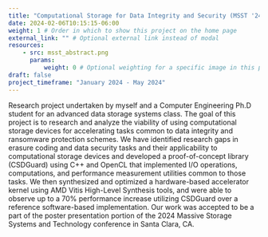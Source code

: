 ```yaml
---
title: "Computational Storage for Data Integrity and Security (MSST '24)" # Title of your project
date: 2024-02-06T10:15:15-06:00
weight: 1 # Order in which to show this project on the home page
external_link: "" # Optional external link instead of modal
resources:
    - src: msst_abstract.png
      params:
          weight: 0 # Optional weighting for a specific image in this project folder
draft: false
project_timeframe: "January 2024 - May 2024"
---
```


Research project undertaken by myself and a Computer Engineering Ph.D student for an advanced data storage systems class. The goal of this project is to research and analyze the viability of using computational storage devices for accelerating tasks common to data integrity and ransomware protection schemes. We have identified research gaps in erasure coding and data security tasks and their applicability to computational storage devices and developed a proof-of-concept library (CSDGuard) using C++ and OpenCL that implemented I/O operations, computations, and performance measurement utilities common to those tasks. We then synthesized and optimized a hardware-based accelerator kernel using AMD Vitis High-Level Synthesis tools, and were able to observe up to a 70% performance increase utilizing CSDGuard over a reference software-based implementation. Our work was accepted to be a part of the poster presentation portion of the 2024 Massive Storage Systems and Technology conference in Santa Clara, CA.